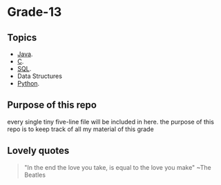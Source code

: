 # Grade-13

## Topics
  * [Java](https://github.com/yuvigroovy/Grade-13/tree/main/Java).
  * [C](https://github.com/yuvigroovy/Grade-13/tree/main/C%20language).
  * [SQL](https://github.com/yuvigroovy/Grade-13/tree/main/DataBase).
  * Data Structures 
  * [Python](https://github.com/yuvigroovy/Grade-13/tree/main/Java).
## Purpose of this repo
every single tiny five-line file will be included in here. the purpose of this repo is to keep track of all my material of this grade

## Lovely quotes
> "In the end the love you take, is equal to the love you make" ~The Beatles
